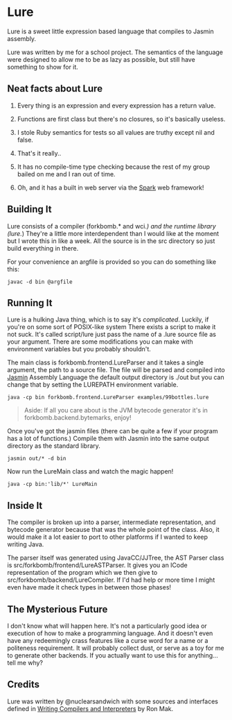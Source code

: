 Lure
====

Lure is a sweet little expression based language that compiles to Jasmin
assembly.

Lure was written by me for a school project. The semantics of the language were
designed to allow me to be as lazy as possible, but still have something to show
for it.

Neat facts about Lure
---------------------

1. Every thing is an expression and every expression has a return value.

2. Functions are first class but there's no closures, so it's basically
useless.

3. I stole Ruby semantics for tests so all values are truthy except nil and
false.

4. That's it really..

5. It has no compile-time type checking because the rest of my group bailed on
me and I ran out of time.

6. Oh, and it has a built in web server via the [Spark][] web framework!

Building It
----------

Lure consists of a compiler (forkbomb.* and wci.*) and the runtime library
(lure.*) They're a little more interdependent than I would like at the moment
but I wrote this in like a week. All the source is in the src directory so just
build everything in there.

For your convenience an argfile is provided so you can do something like this:

    javac -d bin @argfile

Running It
----------

Lure is a hulking Java thing, which is to say it's *complicated*. Luckily, if
you're on some sort of POSIX-like system There exists a script to make it not
suck. It's called script/lure just pass the name of a .lure source file as your
argument. There are some modifications you can make with environment variables
but you probably shouldn't.

The main class is forkbomb.frontend.LureParser and it takes a single argument,
the path to a source file.  The file will be parsed and compiled into
[Jasmin](http://jasmin.sourceforge.net) Assembly Language the default output
directory is ./out but you can change that by setting the LUREPATH environment
variable.

    java -cp bin forkbomb.frontend.LureParser examples/99bottles.lure

> Aside: If all you care about is the JVM bytecode generator it's in
> forkbomb.backend.bytemarks, enjoy!

Once you've got the jasmin files (there can be quite a few if your program has a
lot of functions.) Compile them with Jasmin into the same output directory as
the standard library.

    jasmin out/* -d bin

Now run the LureMain class and watch the magic happen!

    java -cp bin:'lib/*' LureMain

Inside It
---------

The compiler is broken up into a parser, intermediate representation, and
bytecode generator because that was the whole point of the class. Also, it
would make it a lot easier to port to other platforms if I wanted to keep
writing Java.

The parser itself was generated using JavaCC/JJTree, the AST Parser class is
src/forkbomb/frontend/LureASTParser. It gives you an ICode representation of the
program which we then give to src/forkbomb/backend/LureCompiler. If I'd had help
or more time I might even have made it check types in between those phases!

The Mysterious Future
---------------------

I don't know what will happen here. It's not a particularly good idea or
execution of how to make a programming language. And it doesn't even have any
redeemingly crass features like a curse word for a name or a politeness
requirement. It will probably collect dust, or serve as a toy for me to
generate other backends. If you actually want to use this for anything... tell
me why?

Credits
-------

Lure was written by @nuclearsandwich with some sources and interfaces defined in
[Writing Compilers and Interpreters][wci] by Ron Mak.

[wci]: http://www.amazon.com/Writing-Compilers-Interpreters-Software-Engineering/dp/0470177071/ref=sr_1_2
[Spark]: http://sparkjava.com

